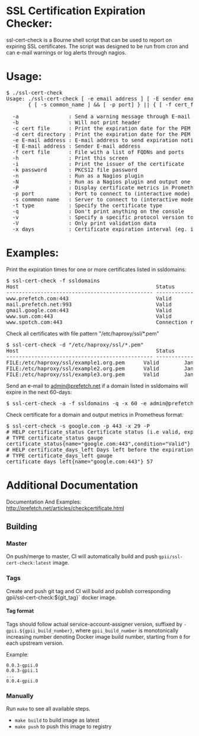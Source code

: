 # SSL Certification Expiration Checker:

ssl-cert-check is a Bourne shell script that can be used to report on expiring SSL certificates. The script was designed to be run from cron and can e-mail warnings or log alerts through nagios.

# Usage:
<pre>
$ ./ssl-cert-check
Usage: ./ssl-cert-check [ -e email address ] [ -E sender email address ] [ -x days ] [-q] [-a] [-b] [-h] [-i] [-n] [-N] [-v]
       { [ -s common_name ] && [ -p port] } || { [ -f cert_file ] } || { [ -c cert file ] } || { [ -d cert dir ] }"

  -a                : Send a warning message through E-mail
  -b                : Will not print header
  -c cert file      : Print the expiration date for the PEM or PKCS12 formatted certificate in cert file
  -d cert directory : Print the expiration date for the PEM or PKCS12 formatted certificates in cert directory
  -e E-mail address : E-mail address to send expiration notices
  -E E-mail address : Sender E-mail address
  -f cert file      : File with a list of FQDNs and ports
  -h                : Print this screen
  -i                : Print the issuer of the certificate
  -k password       : PKCS12 file password
  -n                : Run as a Nagios plugin
  -N                : Run as a Nagios plugin and output one line summary (implies -n, requires -f or -d)
  -P                : Display certificate metrics in Prometheus format
  -p port           : Port to connect to (interactive mode)
  -s commmon name   : Server to connect to (interactive mode)
  -t type           : Specify the certificate type
  -q                : Don't print anything on the console
  -v                : Specify a specific protocol version to use (tls, ssl2, ssl3)
  -V                : Only print validation data
  -x days           : Certificate expiration interval (eg. if cert_date < days)
</pre>

# Examples:

Print the expiration times for one or more certificates listed in ssldomains:

<pre>
$ ssl-cert-check -f ssldomains
Host                                            Status       Expires      Days Left
----------------------------------------------- ------------ ------------ ----------
www.prefetch.com:443                            Valid        May 23 2006  218
mail.prefetch.net:993                           Valid        Jun 20 2006  246
gmail.google.com:443                            Valid        Jun 7 2006   233
www.sun.com:443                                 Valid        May 11 2009  1302
www.spotch.com:443                              Connection refused Unknown Unknown
</pre>

Check all certificates with file pattern "/etc/haproxy/ssl/\*.pem"

<pre>
$ ssl-cert-check -d "/etc/haproxy/ssl/*.pem"
Host                                            Status       Expires      Days
----------------------------------------------- ------------ ------------ ----
FILE:/etc/haproxy/ssl/example1.org.pem      Valid        Jan 6 2017   78
FILE:/etc/haproxy/ssl/example2.org.pem      Valid        Jan 1 2017   73
FILE:/etc/haproxy/ssl/example3.org.pem      Valid        Jan 6 2017   78
</pre>

Send an e-mail to admin@prefetch.net if a domain listed in ssldomains will expire in the next 60-days:

<pre>
$ ssl-cert-check -a -f ssldomains -q -x 60 -e admin@prefetch.net
</pre>

Check certificate for a domain and output metrics in Prometheus format:

<pre>
$ ssl-cert-check -s google.com -p 443 -x 29 -P
# HELP certificate_status Certificate status (i.e valid, expiring).
# TYPE certificate_status gauge
certificate_status{name="google.com:443",condition="Valid"} 1
# HELP certificate_days_left Days left before the expiration.
# TYPE certificate_days_left gauge
certificate_days_left{name="google.com:443"} 57
</pre>

# Additional Documentation

Documentation And Examples: http://prefetch.net/articles/checkcertificate.html

## Building

### Master

On push/merge to master, CI will automatically build and push
`gpii/ssl-cert-check:latest` image.

### Tags

Create and push git tag and CI will build and publish corresponding`
`gpii/ssl-cert-check:${git_tag}` docker image.

#### Tag format

Tags should follow actual service-account-assigner version, suffixed by
`-gpii.${gpii_build_number}`, where `gpii_build_number` is monotonically
increasing number denoting Docker image build number,  starting from `0`
for each upstream version.

Example:
```
0.0.3-gpii.0
0.0.3-gpii.1
...
0.0.4-gpii.0
```

### Manually

Run `make` to see all available steps.

- `make build` to build image as latest
- `make push` to push this image to registry

